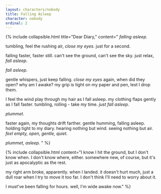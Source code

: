 ```yaml
---
layout: characters/nobody
title: Falling Asleep
character: nobody
ordinal: 2
---
```

{% include collapsible.html title="Dear Diary," content="
*falling asleep.*

tumbling, feel the rushing air, *close my eyes.* just for a second.

falling faster, faster still. can't see the ground, can't see the sky. just relax, *fall asleep.*

*fall asleep.*

gentle whispers, just keep falling. *close my eyes* again, when did they open? why am I awake? my grip is tight on my paper and pen, lest I drop them.

I feel the wind play through my hair as I fall asleep. my clothing flaps gently as I fall faster. tumbling, rolling - take my time. *just fall asleep.*

*plummet.*

faster again, my thoughts drift farther. gentle humming, falling asleep. holding tight to my diary. hearing nothing but wind. seeing nothing but air. *feel empty, open, gentle, quiet.*

*plummet, asleep.*
" %}

{% include collapsible.html content="I know I hit the ground, but I don't know when. I don't know where, either. somewhere new, of course, but it's just as apocalyptic as the rest.
                                     
my right arm broke, apparently. when I landed. it doesn't hurt much, just a dull roar when I try to move it too far. I don't think I'll need to worry about it.
                                     
I must've been falling for hours. well, I'm wide awake now." %}